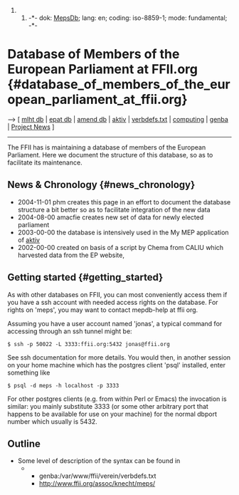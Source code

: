 1.  1.  -\*- dok: [MepsDb](MepsDb "wikilink"); lang: en; coding:
        iso-8859-1; mode: fundamental; -\*-

# Database of Members of the European Parliament at FFII.org {#database_of_members_of_the_european_parliament_at_ffii.org}

\--\> \[ [ mlht db](MlhtDbEn "wikilink") \| [ epat
db](EpatDbEn "wikilink") \| [ amend db](AmendDbEn "wikilink") \| [
aktiv](AktivEn "wikilink") \| [
verbdefs.txt](MlhtDbVerbdefsEn "wikilink") \| [
computing](PolisEn "wikilink") \| [ genba](GenbaEn "wikilink") \| [
Project News](FfiiprojNewsEn "wikilink") \]

------------------------------------------------------------------------

The FFII has is maintaining a database of members of the European
Parliament. Here we document the structure of this database, so as to
facilitate its maintenance.

## News & Chronology {#news_chronology}

-   2004-11-01 phm creates this page in an effort to document the
    database structure a bit better so as to facilitate integration of
    the new data
-   2004-08-00 amacfie creates new set of data for newly elected
    parliament
-   2003-00-00 the database is intensively used in the My MEP
    application of [ aktiv](AktivEn "wikilink")
-   2002-00-00 created on basis of a script by Chema from CALIU which
    harvested data from the EP website,

## Getting started {#getting_started}

As with other databases on FFII, you can most conveniently access them
if you have a ssh account with needed access rights on the database. For
rights on \'meps\', you may want to contact mepdb-help at ffii org.

Assuming you have a user account named \'jonas\', a typical command for
accessing through an ssh tunnel might be:

`$ ssh -p 50022 -L 3333:ffii.org:5432 jonas@ffii.org`

See ssh documentation for more details. You would then, in another
session on your home machine which has the postgres client \'psql\'
installed, enter something like

`$ psql -d meps -h localhost -p 3333`

For other postgres clients (e.g. from within Perl or Emacs) the
invocation is similar: you mainly substitute 3333 (or some other
arbitrary port that happens to be available for use on your machine) for
the normal dbport number which usually is 5432.

## Outline

-   Some level of description of the syntax can be found in
    -   -   genba:/var/www/ffii/verein/verbdefs.txt
        -   <http://www.ffii.org/assoc/knecht/meps/>
